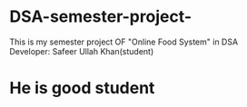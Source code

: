 # DSA-semester-project-
This is my semester project OF "Online Food System" in DSA
<br>
Developer: Safeer Ullah Khan(student)
# He is good student

